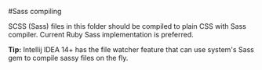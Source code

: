 #Sass compiling

SCSS (Sass) files in this folder should be compiled to plain CSS with Sass compiler. 
Current Ruby Sass implementation is preferred.

**Tip:** Intellij IDEA 14+ has the file watcher feature that can use system's Sass 
gem to compile sassy files on the fly.
